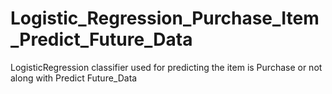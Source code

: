 # Logistic_Regression_Purchase_Item_Predict_Future_Data
LogisticRegression classifier used for predicting the item is Purchase or not along with Predict Future_Data
